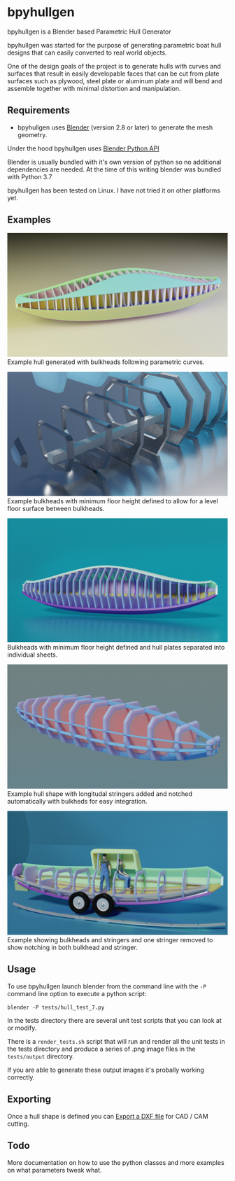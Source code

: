 # bpyhullgen
bpyhullgen is a Blender based Parametric Hull Generator

bpyhullgen was started for the purpose of generating parametric boat hull designs that can easily converted to real world objects. 

One of the design goals of the project is to generate hulls with curves and surfaces that result in easily developable faces that can be cut from plate surfaces such as plywood, steel plate or aluminum plate and will bend and assemble together with minimal distortion and manipulation. 


## Requirements
- bpyhullgen uses [Blender](https://www.blender.org/) (version 2.8 or later) to generate the mesh geometry.

Under the hood bpyhullgen uses [Blender Python API](https://docs.blender.org/api/current/index.html) 

Blender is usually bundled with it's own version of python so no additional dependencies are needed. At the time of this writing blender was bundled with Python 3.7

bpyhullgen has been tested on Linux. I have not tried it on other platforms yet. 

## Examples

![](images/2019_10_13_v07.png)
Example hull generated with bulkheads following parametric curves.

![](images/2019_09_20_v01.png)
Example bulkheads with minimum floor height defined to allow for a level floor surface between bulkheads.

![](images/2019_10_15_v03.png)
Bulkheads with minimum floor height defined and hull plates separated into individual sheets.

![](images/2019_09_19_v06.png)
Example hull shape with longitudal stringers added and notched automatically with bulkheds for easy integration.

![](images/2019_10_15_v05.png)
Example showing bulkheads and stringers and one stringer removed to show notching in both bulkhead and stringer.


## Usage
To use bpyhullgen launch blender from the command line with the `-P` command line option to execute a python script:

```
blender -P tests/hull_test_7.py
```

In the tests directory there are several unit test scripts that you can look at or modify.

There is a `render_tests.sh` script that will run and render all the unit tests in the tests directory and produce a series of .png image files in the `tests/output` directory. 

If you are able to generate these output images it's probally working correctly.

## Exporting
Once a hull shape is defined you can [Export a DXF file](EXPORTING.md) for CAD / CAM cutting. 



## Todo
More documentation on how to use the python classes and more examples on what parameters tweak what. 
